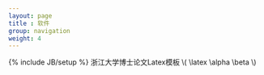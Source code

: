 ```yaml
---
layout: page
title : 软件
group: navigation
weight: 4
---
```

{% include JB/setup %}
浙江大学博士论文Latex模板 \\( \latex \alpha \beta  \\)
